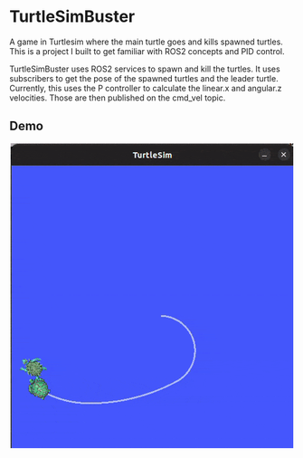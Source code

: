 # TurtleSimBuster
A game in Turtlesim where the main turtle goes and kills spawned turtles. This is a project I built to get familiar with ROS2 concepts and PID control.

TurtleSimBuster uses ROS2 services to spawn and kill the turtles. It uses subscribers to get the pose of the spawned turtles and the leader turtle. Currently, this uses the P controller to calculate the linear.x and angular.z velocities. Those are then published on the cmd_vel topic.

## Demo
<p align="center">
  <img src="https://github.com/SurabhiGupta17/TurtleSimBuster/blob/main/assets/TurtleBusterDemo.gif" alt="Demo">
</p>


